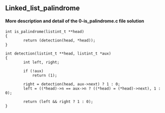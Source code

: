 ## Linked_list_palindrome

#### More description and detail of the 0-is_palindrome.c file solution

    int is_palindrome(listint_t **head)  
    {
    		return (detection(head, *head));  
    }

    int detection(listint_t **head, listint_t *aux)  
    {  
    		int left, right;
    
    		if (!aux)  
    			return (1);
    	
    		right = detection(head, aux->next) ? 1 : 0;  
    		left = ((*head)->n == aux->n ? ((*head) = (*head)->next), 1 : 0);
    	
    		return (left && right ? 1 : 0);  
    }
